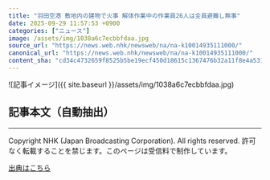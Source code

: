 ```yaml
---
title: "羽田空港 敷地内の建物で火事 解体作業中の作業員26人は全員避難し無事"
date: 2025-09-29 11:57:53 +0900
categories: ["ニュース"]
image: /assets/img/1038a6c7ecbbfdaa.jpg
source_url: "https://news.web.nhk/newsweb/na/na-k10014935111000/"
canonical_url: "https://news.web.nhk/newsweb/na/na-k10014935111000/"
content_sha: "cd34c4732659f8525b5be19ecf450d18615c1367476b32a11f8e4a53103efcba"
---
```


![記事イメージ]({{ site.baseurl }}/assets/img/1038a6c7ecbbfdaa.jpg)

## 記事本文（自動抽出）
<div><div class="_13tndsj2"><nav aria-label="フッターサイトナビゲーション" class="_13tndsj4"></nav><hr class="esl7kn2s esl7kn1l esl7kn1n _14xli2ae"><p class="esl7kn2s esl7kn1m esl7kn1o _1yvk0f68 _1lugom81">Copyright NHK (Japan Broadcasting Corporation). All rights reserved. 許可なく転載することを禁じます。このページは受信料で制作しています。</p></div></div>

[出典はこちら](https://news.web.nhk/newsweb/na/na-k10014935111000/)

